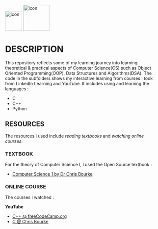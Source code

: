<img src="https://techstack-generator.vercel.app/python-icon.svg" alt="icon" width="55" height="65" /> <img src="https://techstack-generator.vercel.app/cpp-icon.svg" alt="icon" width="85" height="85" />
# DESCRIPTION

This repository reflects some of my learning journey into learning theoretical & practical aspects of Computer Science(CS) such as Object Oriented Programming(OOP), Data Structures and Algorithms(DSA).
The code in the subfolders shows my interactive learning from courses I took from LinkedIn Learning and YouTube.
It includes using and learning the languages :

- C
- C++
- Python

## RESOURCES

The resources I used include _reading textbooks_ and _watching online courses_.

### TEXTBOOK

For the theory of Computer Science I, I used the Open Source textbook :

- [Computer Science 1 by Dr Chris Bourke](https://github.com/cbourke/ComputerScienceI)

### ONLINE COURSE

The courses I watched :

**YouTube**

- [C++ @ freeCodeCamp.org](https://www.youtube.com/watch?v=vLnPwxZdW4Y)
- [C @ Chris Bourke](https://www.youtube.com/watch?v=c5AHyMYhqZo&list=PL4IH6CVPpTZVkiEnCEOdGbYsFEdtKc5Bx)

